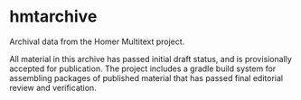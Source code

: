 # hmtarchive

Archival data from the Homer Multitext project.

All material in this archive has passed initial draft status, and is provisionally accepted for publication.  The project includes a gradle build system for assembling packages of published material that has passed final editorial review and verification.

